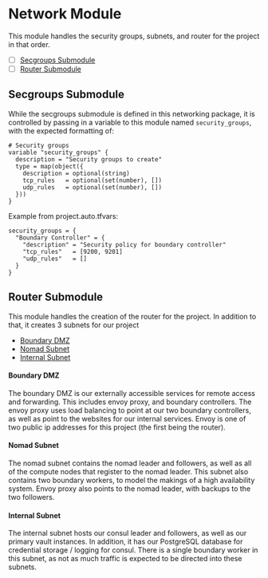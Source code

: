 # Network Module

This module handles the security groups, subnets, and router for the project in that order.

- [ ] [Secgroups Submodule](#secgroups-submodule)
- [ ] [Router Submodule](#router-submodule)

## Secgroups Submodule
While the secgroups submodule is defined in this networking package, it is controlled by passing in a variable to this module named `security_groups`, with the expected formatting of:

```hcl
# Security groups
variable "security_groups" {
  description = "Security groups to create"
  type = map(object({
    description = optional(string)
    tcp_rules   = optional(set(number), [])
    udp_rules   = optional(set(number), [])
  }))
}
```

Example from project.auto.tfvars:
```hcl
security_groups = {
  "Boundary Controller" = {
    "description" = "Security policy for boundary controller"
    "tcp_rules"   = [9200, 9201]
    "udp_rules"   = []
  }
}
```

## Router Submodule
This module handles the creation of the router for the project. In addition to that, it creates 3 subnets for our project

- [Boundary DMZ](#boundary-dmz)
- [Nomad Subnet](#nomad-subnet)
- [Internal Subnet](#internal-subnet)

#### Boundary DMZ
The boundary DMZ is our externally accessible services for remote access and forwarding. This includes envoy proxy, and boundary controllers. The envoy proxy uses load balancing to point at our two boundary controllers, as well as point to the websites for our internal services. Envoy is one of two public ip addresses for this project (the first being the router).

#### Nomad Subnet
The nomad subnet contains the nomad leader and followers, as well as all of the compute nodes that register to the nomad leader. This subnet also contains two boundary workers, to model the makings of a high availability system. Envoy proxy also points to the nomad leader, with backups to the two followers.

#### Internal Subnet
The internal subnet hosts our consul leader and followers, as well as our primary vault instances. In addition, it has our PostgreSQL database for credential storage / logging for consul. There is a single boundary worker in this subnet, as not as much traffic is expected to be directed into these subnets. 